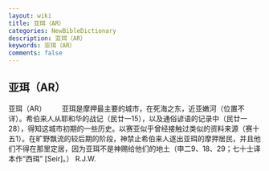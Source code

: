 ```yaml
---
layout: wiki
title: 亚珥（AR）
categories: NewBibleDictionary
description: 亚珥（AR）
keywords: 亚珥（AR）
comments: false
---
```


## 亚珥（AR）



亚珥（AR）
　　亚珥是摩押最主要的城市，在死海之东，近亚嫩河（位置不详）。希伯来人从耶和华的战记（民廿一15），以及通俗谚语的记录中（民廿一28），得知这城市初期的一些历史。以赛亚似乎曾经接触过类似的资料来源（赛十五1）。在旷野飘流的较后期的阶段，神禁止希伯来人逐出亚珥的摩押居民，并且他们不得在那里定居，因为亚珥不是神赐给他们的地土（申二9、18、29；七十士译本作“西珥” [Seir]。）
R.J.W.



